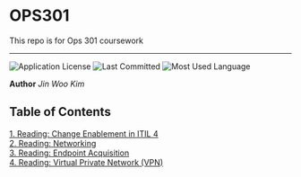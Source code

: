 # OPS301
This repo is for Ops 301 coursework

---

![Application License](https://img.shields.io/github/license/jinwoov/OPS301)
![Last Committed](https://img.shields.io/github/last-commit/jinwoov/OPS301)
![Most Used Language](https://img.shields.io/github/languages/top/jinwoov/OPS301)

**Author** *Jin Woo Kim*


## Table of Contents

[1. Reading: Change Enablement in ITIL 4](./Reading/Reading1.md)  
[2. Reading: Networking](./Reading/Reading2.md)  
[3. Reading: Endpoint Acquisition](./Reading/Reading3.md)  
[4. Reading: Virtual Private Network (VPN)](./Reading/Reading4.md)  